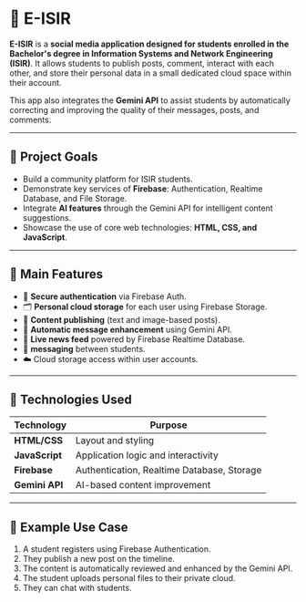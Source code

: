 # 📱 E-ISIR

**E-ISIR** is a **social media application designed for students enrolled in the Bachelor's degree in Information Systems and Network Engineering (ISIR)**. It allows students to publish posts, comment, interact with each other, and store their personal data in a small dedicated cloud space within their account.

This app also integrates the **Gemini API** to assist students by automatically correcting and improving the quality of their messages, posts, and comments.

---

## 🎯 Project Goals

- Build a community platform for ISIR students.
- Demonstrate key services of **Firebase**: Authentication, Realtime Database, and File Storage.
- Integrate **AI features** through the Gemini API for intelligent content suggestions.
- Showcase the use of core web technologies: **HTML, CSS, and JavaScript**.

---

## 🚀 Main Features

- 🔐 **Secure authentication** via Firebase Auth.
- 🗂️ **Personal cloud storage** for each user using Firebase Storage.
- 💬 **Content publishing** (text and image-based posts).
- 🤖 **Automatic message enhancement** using Gemini API.
- 🔁 **Live news feed** powered by Firebase Realtime Database.
- 📩 **messaging** between students.
- ☁️ Cloud storage access within user accounts.

---

## 🧰 Technologies Used

| Technology      | Purpose                                      |
|------------------|----------------------------------------------|
| **HTML/CSS**      | Layout and styling                          |
| **JavaScript**    | Application logic and interactivity        |
| **Firebase**      | Authentication, Realtime Database, Storage |
| **Gemini API**    | AI-based content improvement               |

---

## 🧪 Example Use Case

1. A student registers using Firebase Authentication.
2. They publish a new post on the timeline.
3. The content is automatically reviewed and enhanced by the Gemini API.
4. The student uploads personal files to their private cloud.
5. They can chat  with  students.
